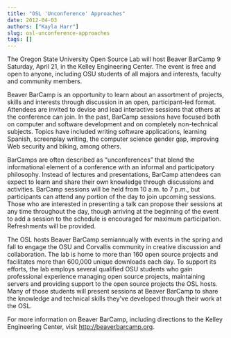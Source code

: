 ```yaml
---
title: "OSL 'Unconference' Approaches"
date: 2012-04-03
authors: ["Kayla Harr"]
slug: osl-unconference-approaches
tags: []
---
```


The Oregon State University Open Source Lab will host Beaver BarCamp 9 Saturday, April 21, in the Kelley Engineering
Center. The event is free and open to anyone, including OSU students of all majors and interests, faculty and community
members.

Beaver BarCamp is an opportunity to learn about an assortment of projects, skills and interests through discussion in an
open, participant-led format. Attendees are invited to devise and lead interactive sessions that others at the
conference can join. In the past, BarCamp sessions have focused both on computer and software development and on
completely non-technical subjects. Topics have included writing software applications, learning Spanish, screenplay
writing, the computer science gender gap, improving Web security and biking, among others.

BarCamps are often described as “unconferences” that blend the informational element of a conference with an informal
and participatory philosophy. Instead of lectures and presentations, BarCamp attendees can expect to learn and share
their own knowledge through discussions and activities. BarCamp sessions will be held from 10 a.m. to 7 p.m., but
participants can attend any portion of the day to join upcoming sessions. Those who are interested in presenting a talk
can propose their sessions at any time throughout the day, though arriving at the beginning of the event to add a
session to the schedule is encouraged for maximum participation. Refreshments will be provided.

The OSL hosts Beaver BarCamp semiannually with events in the spring and fall to engage the OSU and Corvallis community
in creative discussion and collaboration. The lab is home to more than 160 open source projects and facilitates more
than 600,000 unique downloads each day. To support its efforts, the lab employs several qualified OSU students who gain
professional experience managing open source projects, maintaining servers and providing support to the open source
projects the OSL hosts. Many of those students will present sessions at Beaver BarCamp to share the knowledge and
technical skills they've developed through their work at the OSL.

For more information on Beaver BarCamp, including directions to the Kelley Engineering Center, visit
<http://beaverbarcamp.org>.
